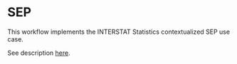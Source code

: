 # SEP

This workflow implements the INTERSTAT Statistics contextualized SEP use case.

See description [here](https://github.com/INTERSTAT/Statistics-Contextualized/blob/main/test-case.md#geolocalized-facilities-gf).
